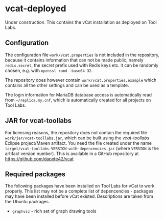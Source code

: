vcat-deployed
=============

Under construction. This contains the vCat installation as deployed on Tool
Labs.

Configuration
-------------

The configuration file `work/vcat.properties` is not included in the
repository, because it contains information that can not be made public, namely
`redis.secret`, the secret prefix used with Redis keys etc. It can be
randomly chosen, e.g. with `openssl rand -base64 32`.

The repository does however contain `work/vcat.properties.example` which
contains all the other settings and can be used as a template.

The login information for MariaDB database access is automatically read from
`~/replica.my.cnf`, which is automatically created for all projects on Tool
Labs.

JAR for vcat-toollabs
---------------------

For licensing reasons, the repository does not contain the required file
`work/jar/vcat-toollabs.jar`, which can be built using the *vcat-toollabs*
Eclipse project/Maven artifact. You need the file created under the name
`target/vcat-toollabs-VERSION-with-depencencies.jar` (where `VERSION` is
the artifact version number). This is available in a GitHub repository at
https://github.com/dapete42/vcat

Required packages
-----------------

The following packages have been installed on Tool Labs for vCat to work
properly. This list may not be a complete list of depencencies - packages may
have been installed before vCat existed. Descriptions are taken from the
Ubuntu packages.

* `graphviz` - rich set of graph drawing tools
